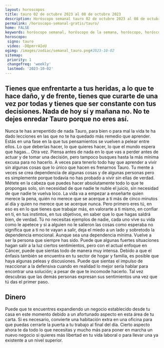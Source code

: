 ```yaml
---
layout: horoscopos
title: tauro 02 de octubre 2023 al 08 de octubre 2023 
description: Horóscopo semanal tauro 02 de octubre 2023 al 08 de octubre 2023. Tienes que enfrentarte a tus heridas, a lo que te hace daño, y de frente, tienes que curarte de una vez por todas y tienes que ser constante con tus decisiones. Nada de hoy sí y mañana no. No te dejes enredar Tauro porque no eres así. 
permalink: /horoscopo-semanal-gratis/tauro/
home: FALSE
keywords: horóscopo semanal, horóscopo de la semana, horóscopo, horóscopo gratis,horóscopos, horóscopo esperanza gracia, horoscopos tauro la semana, horóscopos gratis, Tarot, Astrologia, Zodíaco, tauro, horoscopo gratis, semanal
horoscopo:
 signo: tauro
 video: -DQpmrrAIeU
ogimg: /images/zodiac/semanal_tauro.png#2023-10-02
sitemap:
 priority: 1
 changefreq: 'weekly'
 lastmod: '2023-10-02'
---
```




## Tienes que enfrentarte a tus heridas, a lo que te hace daño, y de frente, tienes que curarte de una vez por todas y tienes que ser constante con tus decisiones. Nada de hoy sí y mañana no. No te dejes enredar Tauro porque no eres así. 

Nunca te has arrepentido de nada Tauro, para bien o para mal la vida te ha dado lecciones en las que no te ha quedado más remedio que aprender. Estás en una fase en la que tus pensamientos se vuelven a pelear entre ellos. Lo que deberías hacer, lo que quieres hacer, lo que el mundo espera que hagas… Otra vez. Piensa antes de nada en lo que vas a perder antes de actuar y de tomar una decisión, pero tampoco busques hasta la más mínima excusa para no hacerlo. A veces para tenerlo todo hay que aprender a vivir sin algunas cosas que lo único que hacen es frenarnos Tauro. Tu mente a veces se crea dependencia de algunas cosas y de algunas personas pero es simplemente porque todavía no has probado a vivir sin ellas de verdad. Métete en la cabeza que puedes hacer absolutamente todo lo que te propongas solo, sin necesidad de que nadie te nuble el juicio, sin necesidad de que nadie te vuelva loco. La vida va a empezar a enseñarte quien merece la pena, quién no merece que se acerque a ti más de cinco minutos al día y quien no merece que se acerque nunca. Pero primero eres tú, en eso es en lo que tienes que trabajar más, en valorarte a ti mismo, en confiar en ti, en tus instintos, en tus objetivos, en saber que lo que hagas saldrá bien, de verdad. Tú no necesitas ejemplos de nadie, cada uno vive su vida como le apetece y si a alguien no le salieron las cosas como esperaba no significa que a ti no te vayan a salir, deja el miedo a un lado y sobretodo la dependencia emocional. Aunque sea una dependencia mínima. Vuelve a ser la persona que siempre has sido.
Puede que algunas fuertes situaciones hagan salir a la luz ciertos sentimientos, pero con el actual enfoque en Cáncer, puede que sientas todo de manera muy intensa. Debido a que el énfasis también se encuentra en tu sector de hogar y familia, es posible que haya algunas peleas y discusiones. Puede que sientas el impulso de reaccionar a la defensiva cuando en realidad lo mejor sería hablar para encontrar una solución; a pesar de que te incomode hacerlo. Tal vez descubras que las demás personas expresan sus sentimientos una vez que tú das el primer paso.

## Dinero

Puede que te encuentres expandiendo un negocio establecido desde tu casa en este momento debido a un afortunado aspecto en esta área de tu carta. Si es necesario, convierte una habitación extra en una oficina para que puedas cerrarle la puerta a tu trabajo al final del día. Cierto aspecto ahora te da todo lo que necesitas y mucho más para poner en marcha un nuevo negocio si quieres más libertad en tu vida laboral o para llevar una ya existente a un nivel superior.
